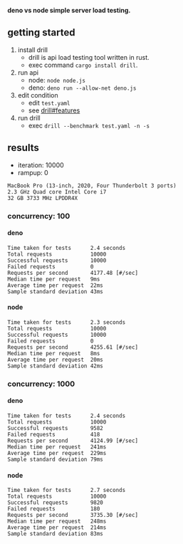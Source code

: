 **deno vs node simple server load testing.**

## getting started

1. install drill
    * drill is api load testing tool written in rust.
    * exec command `cargo install drill`.
1. run api
    * node: `node node.js`
    * deno: `deno run --allow-net deno.js`
1. edit condition
    * edit `test.yaml`
    * see [drill#features](https://github.com/fcsonline/drill#features)
1. run drill
    * exec `drill --benchmark test.yaml -n -s`

## results

* iteration: 10000
* rampup: 0

```
MacBook Pro (13-inch, 2020, Four Thunderbolt 3 ports)
2.3 GHz Quad core Intel Core i7
32 GB 3733 MHz LPDDR4X
```

### concurrency: 100

#### deno
```
Time taken for tests      2.4 seconds
Total requests            10000
Successful requests       10000
Failed requests           0
Requests per second       4177.48 [#/sec]
Median time per request   9ms
Average time per request  22ms
Sample standard deviation 43ms
```

#### node
```
Time taken for tests      2.3 seconds
Total requests            10000
Successful requests       10000
Failed requests           0
Requests per second       4255.61 [#/sec]
Median time per request   8ms
Average time per request  20ms
Sample standard deviation 42ms
```

### concurrency: 1000

#### deno
```
Time taken for tests      2.4 seconds
Total requests            10000
Successful requests       9582
Failed requests           418
Requests per second       4124.99 [#/sec]
Median time per request   241ms
Average time per request  229ms
Sample standard deviation 79ms
```

#### node
```
Time taken for tests      2.7 seconds
Total requests            10000
Successful requests       9820
Failed requests           180
Requests per second       3735.30 [#/sec]
Median time per request   248ms
Average time per request  214ms
Sample standard deviation 83ms
```
